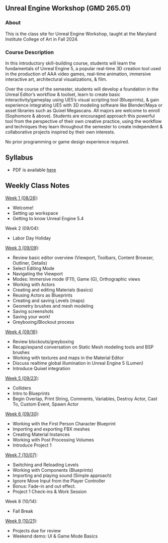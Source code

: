 ## Unreal Engine Workshop (GMD 265.01)

### About
This is the class site for Unreal Engine Workshop, taught at the Maryland Institute College of Art in Fall 2024.

### Course Description
In this introductory skill-building course, students will learn the fundamentals of Unreal Engine 5, a popular real-time 3D creation tool used in the production of AAA video games, real-time animation, immersive interactive art, architectural visualizations, & film.

Over the course of the semester, students will develop a foundation in the Unreal Editor’s workflow & toolset, learn to create basic interactivity/gameplay using UE5’s visual scripting tool (Blueprints), & gain experience integrating UE5 with 3D modeling software like Blender/Maya or asset libraries such as Quixel Megascans. All majors are welcome to enroll (Sophomore & above). Students are encouraged approach this powerful tool from the perspective of their own creative practice, using the workflow and techniques they learn throughout the semester to create independent & collaborative projects inspired by their own interests.

No prior programming or game design experience required.



## Syllabus
- PDF is available [here](https://docs.google.com/document/d/1UDrgXwAZukf-Uj3JQBkDT1XwsZY9CePWr1KCHJHkAr4/edit?usp=sharing)

## Weekly Class Notes

[Week 1 (08/26)](week1.md):
  - Welcome!
  - Setting up workspace
  - Getting to know Unreal Engine 5.4

Week 2 (09/04):
  - Labor Day Holiday

[Week 3 (09/09)](week3.md):
- Review basic editor overview (Viewport, Toolbars, Content Browser, Outliner, Details)
- Select Editing Mode
- Navigating the Viewport
- Modes: Immersive mode (F11), Game (G), Orthographic views
- Working with Actors
- Creating and editing Materials (basics)
- Reusing Actors as Blueprints
- Creating and saving Levels (maps)
- Geometry brushes and mesh modeling
- Saving screenshots
- Saving your work!
- Greyboxing/Blockout process

[Week 4 (09/16)](week4.md):
- Review blockouts/greyboxing
- Recap/expand conversation on Static Mesh modeling tools and BSP brushes
- Working with textures and maps in the Material Editor
- Discuss realtime global illumination in Unreal Engine 5 (Lumen)
- Introduce Quixel integration

[Week 5 (09/23)](week5.md):
- Colliders
- Intro to Blueprints
- Begin Overlap, Print String, Comments, Variables, Destroy Actor, Cast To, Custom Event, Spawn Actor

[Week 6 (09/30)](week6.md):
- Working with the First Person Character Blueprint
- Importing and exporting FBX meshes
- Creating Material Instances
- Working with Post Processing Volumes
- Introduce Project 1

[Week 7 (10/07)](week7.md):
- Switching and Reloading Levels
- Working with Components (Blueprints)
- Importing and playing sound (Simple approach)
- Ignore Move Input from the Player Controller
- Bonus: Fade-in and out effect.
- Project 1 Check-ins & Work Session

Week 8 (10/14):
- Fall Break

[Week 9 (10/21)](week9.md):
- Projects due for review
- Weekend demo: UI & Game Mode Basics
